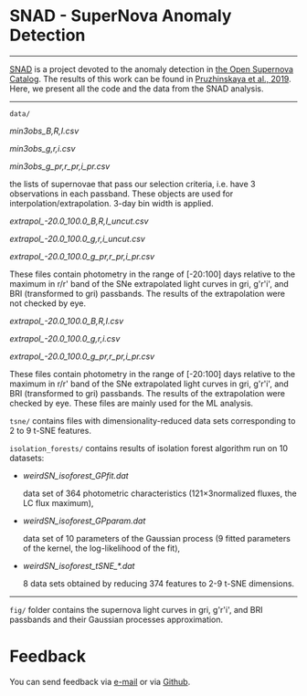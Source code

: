 # SNAD - SuperNova Anomaly Detection

---------------------------------------------------------------------------------------------------

[SNAD](https://snad.space/) is a project devoted to the anomaly detection in [the Open Supernova Catalog](https://sne.space/). The results of this work can be found in [Pruzhinskaya et al., 2019](https://arxiv.org/abs/1905.11516). Here, we present all the code and the data from the SNAD analysis.

---------------------------------------------------------------------------------------------------

`data/`

*min3obs_B,R,I.csv*
  
*min3obs_g,r,i.csv*
    
*min3obs_g_pr,r_pr,i_pr.csv*

the lists of supernovae that pass our selection criteria, i.e. have 3 observations in each passband. These objects are used 
for interpolation/extrapolation. 3-day bin width is applied.


*extrapol_-20.0_100.0_B,R,I_uncut.csv*
  
*extrapol_-20.0_100.0_g,r,i_uncut.csv*
  
*extrapol_-20.0_100.0_g_pr,r_pr,i_pr.csv*

These files contain photometry in the range of [-20:100] days relative to the maximum in r/r' band of the SNe
extrapolated light curves in gri, g'r'i', and BRI (transformed to gri) passbands. The results of the extrapolation were not checked by eye.


*extrapol_-20.0_100.0_B,R,I.csv*

*extrapol_-20.0_100.0_g,r,i.csv*

*extrapol_-20.0_100.0_g_pr,r_pr,i_pr.csv*

These files contain photometry in the range of [-20:100] days relative to the maximum in r/r' band of the SNe
extrapolated light curves in gri, g'r'i', and BRI (transformed to gri) passbands. 
The results of the extrapolation were checked by eye. These files are mainly used for the ML analysis.

`tsne/` contains files with dimensionality-reduced data sets corresponding to 2 to 9 t-SNE features.


`isolation_forests/` contains results of isolation forest algorithm run on 10 datasets:

  * *weirdSN_isoforest_GPfit.dat*

    data set of 364 photometric characteristics (121×3normalized fluxes, the LC flux maximum),

  * *weirdSN_isoforest_GPparam.dat*

    data set of 10 parameters of the Gaussian process (9 fitted parameters of the kernel, the log-likelihood of the fit),

  * *weirdSN_isoforest_tSNE_\*.dat* 

    8 data sets obtained by reducing 374 features to 2-9 t-SNE dimensions.


---------------------------------------------------------------------------------------------------

`fig/` folder contains the supernova light curves in gri, g'r'i', and BRI passbands and their Gaussian processes approximation. 


# Feedback

You can send feedback via [e-mail](mailto:malanchev@physics.msu.ru) or via [Github](https://github.com/sai-msu/snad/issues). 
